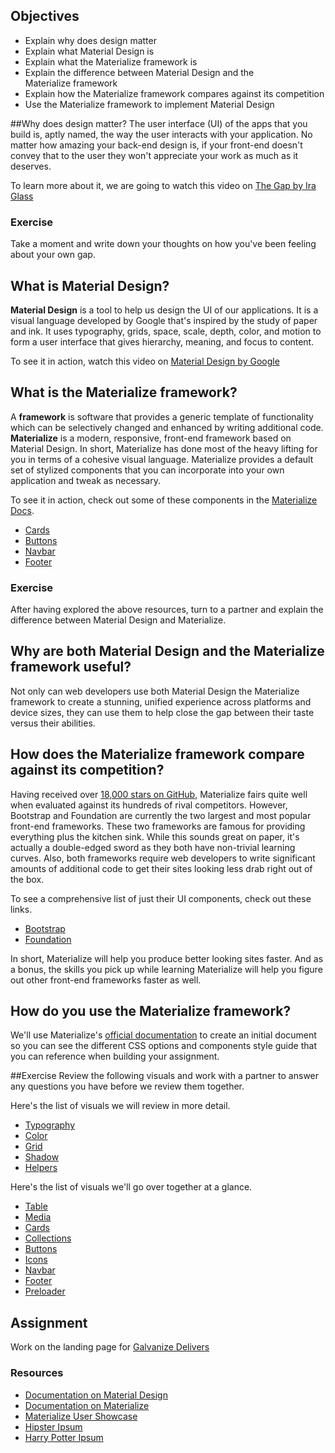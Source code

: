 ## Objectives
- Explain why does design matter
- Explain what Material Design is
- Explain what the Materialize framework is
- Explain the difference between Material Design and the Materialize framework
- Explain how the Materialize framework compares against its competition
- Use the Materialize framework to implement Material Design

##Why does design matter?
The user interface (UI) of the apps that you build is, aptly named, the way the user interacts with your application. No matter how amazing your back-end design is, if your front-end doesn't convey that to the user they won't appreciate your work as much as it deserves.

To learn more about it, we are going to watch this video on [The Gap by Ira Glass](https://www.youtube.com/watch?v=3ResTHKVxf4)

### Exercise
Take a moment and write down your thoughts on how you've been feeling about your own gap.

## What is Material Design?
**Material Design** is a tool to help us design the UI of our applications. It is a visual language developed by Google that's inspired by the study of paper and ink. It uses typography, grids, space, scale, depth, color, and motion to form a user interface that gives hierarchy, meaning, and focus to content.

To see it in action, watch this video on [Material Design by Google](https://www.youtube.com/watch?v=Q8TXgCzxEnw)

## What is the Materialize framework?
A **framework** is software that provides a generic template of functionality which can be selectively changed and enhanced by writing additional code. **Materialize** is a modern, responsive, front-end framework based on Material Design. In short, Materialize has done most of the heavy lifting for you in terms of a cohesive visual language. Materialize provides a default set of stylized components that you can incorporate into your own application and tweak as necessary.

To see it in action, check out some of these components in the [Materialize Docs](http://materializecss.com/).

- [Cards](http://materializecss.com/cards.html)
- [Buttons](http://materializecss.com/buttons.html)
- [Navbar](http://materializecss.com/navbar.html)
- [Footer](http://materializecss.com/footer.html)


### Exercise
After having explored the above resources, turn to a partner and explain the difference between Material Design and Materialize.

## Why are both Material Design and the Materialize framework useful?
Not only can web developers use both Material Design the Materialize framework to create a stunning, unified experience across platforms and device sizes, they can use them to help close the gap between their taste versus their abilities.

## How does the Materialize framework compare against its competition?
Having received over [18,000 stars on GitHub](https://github.com/Dogfalo/materialize), Materialize fairs quite well when evaluated against its hundreds of rival competitors. However, Bootstrap and Foundation are currently the two largest and most popular front-end frameworks. These two frameworks are famous for providing everything plus the kitchen sink. While this sounds great on paper, it's actually a double-edged sword as they both have non-trivial learning curves. Also, both frameworks require web developers to write significant amounts of additional code to get their sites looking less drab right out of the box.

To see a comprehensive list of just their UI components, check out these links.

- [Bootstrap](http://getbootstrap.com/components/)
- [Foundation](http://foundation.zurb.com/sites/docs/kitchen-sink.html)

In short, Materialize will help you produce better looking sites faster. And as a bonus, the skills you pick up while learning Materialize will help you figure out other front-end frameworks faster as well.

## How do you use the Materialize framework?
We'll use Materialize's [official documentation](http://materializecss.com/getting-started.html) to create an initial document so you can see the different CSS options and components style guide that you can reference when building your assignment.

##Exercise
Review the following visuals and work with a partner to answer any questions you have before we review them together.

Here's the list of visuals we will review in more detail.

- [Typography](http://materializecss.com/typography.html)
- [Color](http://materializecss.com/color.html)
- [Grid](http://materializecss.com/grid.html)
- [Shadow](http://materializecss.com/shadow.html)
- [Helpers](http://materializecss.com/helpers.html)

Here's the list of visuals we'll go over together at a glance.

- [Table](http://materializecss.com/table.html)
- [Media](http://materializecss.com/media-css.html)
- [Cards](http://materializecss.com/cards.html)
- [Collections](http://materializecss.com/collections.html)
- [Buttons](http://materializecss.com/buttons.html)
- [Icons](http://materializecss.com/icons.html)
- [Navbar](http://materializecss.com/navbar.html)
- [Footer](http://materializecss.com/footer.html)
- [Preloader](http://materializecss.com/preloader.html)

## Assignment
Work on the landing page for [Galvanize Delivers](https://github.com/gSchool/galvanize-delivers/)

### Resources
- [Documentation on Material Design](https://material.google.com/)
- [Documentation on Materialize](http://materializecss.com/)
- [Materialize User Showcase](http://materializecss.com/showcase.html)
- [Hipster Ipsum](http://hipsum.co/)
- [Harry Potter Ipsum](http://www.christinachern.com/hpipsum/)
